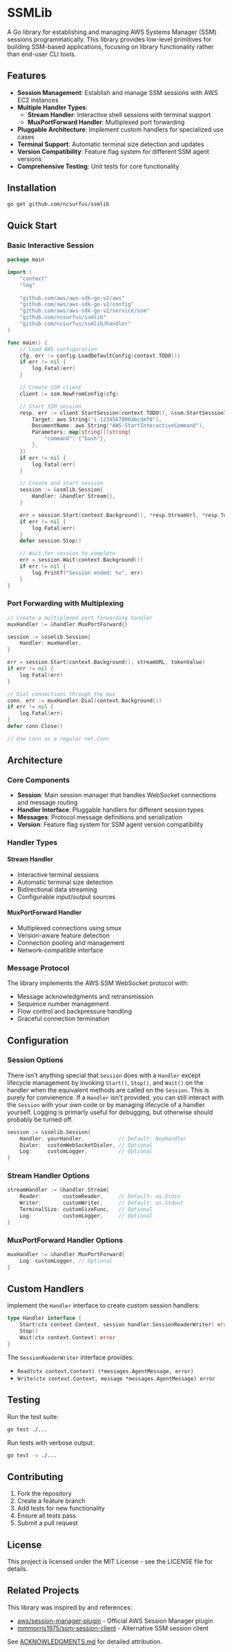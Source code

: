 # SSMLib

A Go library for establishing and managing AWS Systems Manager (SSM) sessions programmatically. This library provides low-level primitives for building SSM-based applications, focusing on library functionality rather than end-user CLI tools.

## Features

- **Session Management**: Establish and manage SSM sessions with AWS EC2 instances
- **Multiple Handler Types**:
  - **Stream Handler**: Interactive shell sessions with terminal support
  - **MuxPortForward Handler**: Multiplexed port forwarding
- **Pluggable Architecture**: Implement custom handlers for specialized use cases
- **Terminal Support**: Automatic terminal size detection and updates
- **Version Compatibility**: Feature flag system for different SSM agent versions
- **Comprehensive Testing**: Unit tests for core functionality

## Installation

```bash
go get github.com/ncsurfus/ssmlib
```

## Quick Start

### Basic Interactive Session

```go
package main

import (
    "context"
    "log"
    
    "github.com/aws/aws-sdk-go-v2/aws"
    "github.com/aws/aws-sdk-go-v2/config"
    "github.com/aws/aws-sdk-go-v2/service/ssm"
    "github.com/ncsurfus/ssmlib"
    "github.com/ncsurfus/ssmlib/handler"
)

func main() {
    // Load AWS configuration
    cfg, err := config.LoadDefaultConfig(context.TODO())
    if err != nil {
        log.Fatal(err)
    }

    // Create SSM client
    client := ssm.NewFromConfig(cfg)

    // Start SSM session
    resp, err := client.StartSession(context.TODO(), &ssm.StartSessionInput{
        Target: aws.String("i-1234567890abcdef0"),
        DocumentName: aws.String("AWS-StartInteractiveCommand"),
        Parameters: map[string][]string{
            "command": {"bash"},
        },
    })
    if err != nil {
        log.Fatal(err)
    }

    // Create and start session
    session := &ssmlib.Session{
        Handler: &handler.Stream{},
    }

    err = session.Start(context.Background(), *resp.StreamUrl, *resp.TokenValue)
    if err != nil {
        log.Fatal(err)
    }
    defer session.Stop()

    // Wait for session to complete
    err = session.Wait(context.Background())
    if err != nil {
        log.Printf("Session ended: %v", err)
    }
}
```

### Port Forwarding with Multiplexing

```go
// Create a multiplexed port forwarding handler
muxHandler := &handler.MuxPortForward{}

session := &ssmlib.Session{
    Handler: muxHandler,
}

err = session.Start(context.Background(), streamURL, tokenValue)
if err != nil {
    log.Fatal(err)
}

// Dial connections through the mux
conn, err := muxHandler.Dial(context.Background())
if err != nil {
    log.Fatal(err)
}
defer conn.Close()

// Use conn as a regular net.Conn
```

## Architecture

### Core Components

- **Session**: Main session manager that handles WebSocket connections and message routing
- **Handler Interface**: Pluggable handlers for different session types
- **Messages**: Protocol message definitions and serialization
- **Version**: Feature flag system for SSM agent version compatibility

### Handler Types

#### Stream Handler
- Interactive terminal sessions
- Automatic terminal size detection
- Bidirectional data streaming
- Configurable input/output sources

#### MuxPortForward Handler
- Multiplexed connections using smux
- Version-aware feature detection
- Connection pooling and management
- Network-compatible interface

### Message Protocol

The library implements the AWS SSM WebSocket protocol with:
- Message acknowledgments and retransmission
- Sequence number management
- Flow control and backpressure handling
- Graceful connection termination

## Configuration

### Session Options

There isn't anything special that `Session` does with a `Handler` except lifecycle management by invoking `Start()`, `Stop()`, and `Wait()` on the handler when the equivalent methods are
called on the `Session`. This is purely for convienence.
If a `Handler` isn't provided, you can still interact with the `Session` with your own code or by managing lifecycle of a handler yourself. Logging is primarly useful for debugging, but
otherwise should probably be turned off.

```go
session := &ssmlib.Session{
    Handler: yourHandler,           // Default: NopHandler
    Dialer:  customWebSocketDialer, // Optional
    Log:     customLogger,          // Optional
}
```

### Stream Handler Options

```go
streamHandler := &handler.Stream{
    Reader:       customReader,     // Default: os.Stdin
    Writer:       customWriter,     // Default: os.Stdout
    TerminalSize: customSizeFunc,   // Optional
    Log:          customLogger,     // Optional
}
```

### MuxPortForward Handler Options

```go
muxHandler := &handler.MuxPortForward{
    Log: customLogger, // Optional
}
```

## Custom Handlers

Implement the `Handler` interface to create custom session handlers:

```go
type Handler interface {
    Start(ctx context.Context, session handler.SessionReaderWriter) error
    Stop()
    Wait(ctx context.Context) error
}
```

The `SessionReaderWriter` interface provides:
- `Read(ctx context.Context) (*messages.AgentMessage, error)`
- `Write(ctx context.Context, message *messages.AgentMessage) error`

## Testing

Run the test suite:

```bash
go test ./...
```

Run tests with verbose output:

```bash
go test -v ./...
```

## Contributing

1. Fork the repository
2. Create a feature branch
3. Add tests for new functionality
4. Ensure all tests pass
5. Submit a pull request

## License

This project is licensed under the MIT License - see the LICENSE file for details.

## Related Projects

This library was inspired by and references:
- [aws/session-manager-plugin](https://github.com/aws/session-manager-plugin) - Official AWS Session Manager plugin
- [mmmorris1975/ssm-session-client](https://github.com/mmmorris1975/ssm-session-client) - Alternative SSM session client

See [ACKNOWLEDGMENTS.md](ACKNOWLEDGMENTS.md) for detailed attribution.
